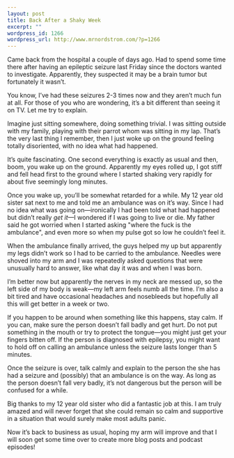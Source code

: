 ```yaml
--- 
layout: post
title: Back After a Shaky Week
excerpt: ""
wordpress_id: 1266
wordpress_url: http://www.mrnordstrom.com/?p=1266
---
```

<p>Came back from the hospital a couple of days ago. Had to spend some time there after having an epileptic seizure last Friday since the doctors wanted to investigate. Apparently, they suspected it may be a brain tumor but fortunately it wasn&rsquo;t.</p>
<!--more-->
<p>You know, I&rsquo;ve had these seizures 2-3 times now and they aren&rsquo;t much fun at all. For those of you who are wondering, it&rsquo;s a bit different than seeing it on TV. Let me try to explain.</p>

<p>Imagine just sitting somewhere, doing something trivial. I was sitting outside with my family, playing with their parrot whom was sitting in my lap. That&rsquo;s the very last thing I remember, then I just woke up on the ground feeling totally disoriented, with no idea what had happened.</p>

<p>It&rsquo;s quite fascinating. One second everything is exactly as usual and then, boom, you wake up on the ground. Apparently my eyes rolled up, I got stiff and fell head first to the ground where I started shaking very rapidly for about five seemingly long minutes.</p>

<p>Once you wake up, you&rsquo;ll be somewhat retarded for a while. My 12 year old sister sat next to me and told me an ambulance was on it&rsquo;s way. Since I had no idea what was going on&mdash;ironically I had been told what had happened but didn&rsquo;t really <em>get it</em>&mdash;I wondered if I was going to live or die. My father said he got worried when I started asking &quot;where the fuck is the ambulance&quot;, and even more so when my pulse got so low he couldn&rsquo;t feel it.</p>

<p>When the ambulance finally arrived, the guys helped my up but apparently my legs didn&rsquo;t work so I had to be carried to the ambulance. Needles were shoved into my arm and I was repeatedly asked questions that were unusually hard to answer, like what day it was and when I was born.</p>

<p>I&rsquo;m better now but apparently the nerves in my neck are messed up, so the left side of my body is weak&mdash;my left arm feels numb all the time. I&rsquo;m also a bit tired and have occasional headaches and nosebleeds but hopefully all this will get better in a week or two.</p>

<p>If you happen to be around when something like this happens, stay calm. If you can, make sure the person doesn&rsquo;t fall badly and get hurt. Do not put something in the mouth or try to protect the tongue&mdash;you might just get your fingers bitten off. If the person is diagnosed with epilepsy, you might want to hold off on calling an ambulance unless the seizure lasts longer than 5 minutes.</p>

<p>Once the seizure is over, talk calmly and explain to the person the she has had a seizure and (possibly) that an ambulance is on the way. As long as the person doesn&rsquo;t fall very badly, it&rsquo;s not dangerous but the person will be confused for a while.</p>

<p>Big thanks to my 12 year old sister who did a fantastic job at this. I am truly amazed and will never forget that she could remain so calm and supportive in a situation that would surely make most adults panic.</p>

<p>Now it&rsquo;s back to business as usual, hoping my arm will improve and that I will soon get some time over to create more blog posts and podcast episodes!</p>
